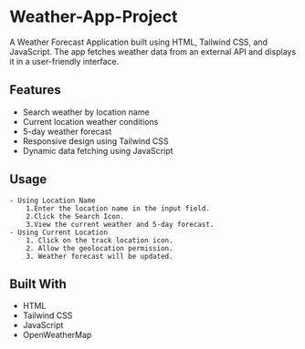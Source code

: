 <h1>Weather-App-Project</h1>
<p> A Weather Forecast Application built using HTML, Tailwind CSS, and JavaScript. The app fetches weather data from an external API and displays it in a user-friendly interface.</p>

## Features

- Search weather by location name
- Current location weather conditions
- 5-day weather forecast
- Responsive design using Tailwind CSS
- Dynamic data fetching using JavaScript

## Usage
    - Using Location Name
        1.Enter the location name in the input field.
        2.Click the Search Icon.
        3.View the current weather and 5-day forecast.
    - Using Current Location
        1. Click on the track location icon.
        2. Allow the geolocation permission.
        3. Weather forecast will be updated.

## Built With

- HTML
- Tailwind CSS
- JavaScript
- OpenWeatherMap